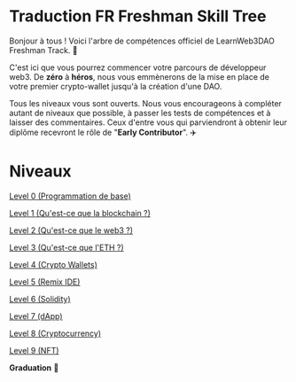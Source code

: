 # Traduction FR Freshman Skill Tree

Bonjour à tous ! Voici l'arbre de compétences officiel de LearnWeb3DAO Freshman Track.  🌴

C'est ici que vous pourrez commencer votre parcours de développeur web3. De **zéro** à **héros**, nous vous emmènerons de la mise en place de votre premier crypto-wallet jusqu'à la création d'une DAO.


Tous les niveaux vous sont ouverts. Nous vous encourageons à compléter autant de niveaux que possible, à passer les tests de compétences et à laisser des commentaires. Ceux d'entre vous qui parviendront à obtenir leur diplôme recevront le rôle de "**Early Contributor**". ✈️

# Niveaux

[Level 0 (Programmation de base)](https://github.com/Kraibonaut/Basic-Programming-FR)

[Level 1 (Qu'est-ce que la blockchain ?)](https://github.com/Kraibonaut/What-is-Blockchain-fr)

[Level 2 (Qu'est-ce que le web3 ?)](https://github.com/LearnWeb3DAO/What-is-Web3)

[Level 3 (Qu'est-ce que l'ETH ?)](https://github.com/Kraibonaut/What-is-ETH-fr)

[Level 4 (Crypto Wallets)](https://github.com/Kraibonaut/Crypto-Wallets-fr)

[Level 5 (Remix IDE)](https://github.com/Kraibonaut/Remix-fr)

[Level 6 (Solidity)](https://github.com/Kraibonaut/Solidity-fr)

[Level 7 (dApp)]()

[Level 8 (Cryptocurrency)](https://github.com/Kraibonaut/CryptocurrencyTutorial-FR)

[Level 9 (NFT)](https://github.com/LearnWeb3DAO/NFT-Tutorial)

**Graduation** 🥳
